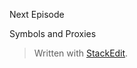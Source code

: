 

Next Episode

Symbols and Proxies 

> Written with [StackEdit](https://stackedit.io/).
<!--stackedit_data:
eyJoaXN0b3J5IjpbMjcxMDgzMDA2XX0=
-->